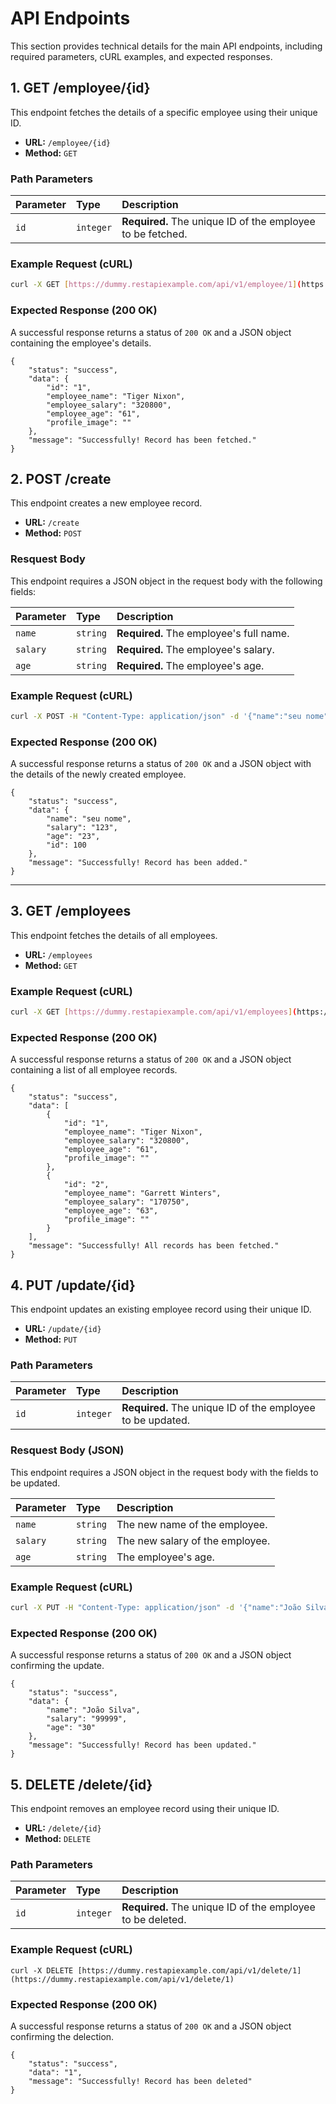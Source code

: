 # API Endpoints

This section provides technical details for the main API endpoints, including required parameters, cURL examples, and expected responses.

## 1. GET /employee/{id}

This endpoint fetches the details of a specific employee using their unique ID.

* **URL:** `/employee/{id}`
* **Method:** `GET`

### Path Parameters

| Parameter | Type | Description |
| :--- | :--- | :--- |
| `id` | `integer` | **Required.** The unique ID of the employee to be fetched. |

### Example Request (cURL)

```bash
curl -X GET [https://dummy.restapiexample.com/api/v1/employee/1](https://dummy.restapiexample.com/api/v1/employee/1)
```

### Expected Response (200 OK)

A successful response returns a status of `200 OK` and a JSON object containing the employee's details.

```
{
    "status": "success",
    "data": {
        "id": "1",
        "employee_name": "Tiger Nixon",
        "employee_salary": "320800",
        "employee_age": "61",
        "profile_image": ""
    },
    "message": "Successfully! Record has been fetched."
}
```

## 2. POST /create

This endpoint creates a new employee record.

* **URL:** `/create`
* **Method:** `POST`

### Resquest Body

This endpoint requires a JSON object in the request body with the following fields:

| Parameter | Type | Description |
| :--- | :--- | :--- |
| `name` | `string` | **Required.** The employee's full name. |
| `salary` | `string` | **Required.** The employee's salary. |
| `age` | `string` | **Required.** The employee's age. |

### Example Request (cURL)

```bash
curl -X POST -H "Content-Type: application/json" -d '{"name":"seu nome","salary":"123","age":"23"}' [https://dummy.restapiexample.com/api/v1/create](https://dummy.restapiexample.com/api/v1/create)
```

### Expected Response (200 OK)

A successful response returns a status of `200 OK` and a JSON object with the details of the newly created employee.

```
{
    "status": "success",
    "data": {
        "name": "seu nome",
        "salary": "123",
        "age": "23",
        "id": 100
    },
    "message": "Successfully! Record has been added."
}
```
---

## 3. GET /employees

This endpoint fetches the details of all employees.

* **URL:** `/employees`
* **Method:** `GET`

### Example Request (cURL)

```bash
curl -X GET [https://dummy.restapiexample.com/api/v1/employees](https://dummy.restapiexample.com/api/v1/employees)
```

### Expected Response (200 OK)

A successful response returns a status of `200 OK` and a JSON object containing a list of all employee records.

```
{
    "status": "success",
    "data": [
        {
            "id": "1",
            "employee_name": "Tiger Nixon",
            "employee_salary": "320800",
            "employee_age": "61",
            "profile_image": ""
        },
        {
            "id": "2",
            "employee_name": "Garrett Winters",
            "employee_salary": "170750",
            "employee_age": "63",
            "profile_image": ""
        }
    ],
    "message": "Successfully! All records has been fetched."
}
```

## 4. PUT /update/{id}

This endpoint updates an existing employee record using their unique ID.

* **URL:** `/update/{id}`
* **Method:** `PUT`

### Path Parameters

| Parameter | Type | Description |
| :--- | :--- | :--- |
| `id` | `integer` | **Required.** The unique ID of the employee to be updated. |

### Resquest Body (JSON)

This endpoint requires a JSON object in the request body with the fields to be updated.

| Parameter | Type | Description |
| :--- | :--- | :--- |
| `name` | `string` | The new name of the employee. |
| `salary` | `string` | The new salary of the employee. |
| `age` | `string` | The employee's age. |

### Example Request (cURL)

```bash
curl -X PUT -H "Content-Type: application/json" -d '{"name":"João Silva","salary":"99999","age":"30"}' [https://dummy.restapiexample.com/api/v1/update/1](https://dummy.restapiexample.com/api/v1/update/1)
```

### Expected Response (200 OK)

A successful response returns a status of `200 OK` and a JSON object confirming the update.

```
{
    "status": "success",
    "data": {
        "name": "João Silva",
        "salary": "99999",
        "age": "30"
    },
    "message": "Successfully! Record has been updated."
}
```

## 5. DELETE /delete/{id}

This endpoint removes an employee record using their unique ID.

* **URL:** `/delete/{id}`
* **Method:** `DELETE`

### Path Parameters

| Parameter | Type | Description |
| :--- | :--- | :--- |
| `id` | `integer` | **Required.** The unique ID of the employee to be deleted. |

### Example Request (cURL)

```
curl -X DELETE [https://dummy.restapiexample.com/api/v1/delete/1](https://dummy.restapiexample.com/api/v1/delete/1)
```

### Expected Response (200 OK)

A successful response returns a status of `200 OK` and a JSON object confirming the delection.

```
{
    "status": "success",
    "data": "1",
    "message": "Successfully! Record has been deleted"
}
```
